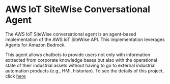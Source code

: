 # AWS IoT SiteWise Conversational Agent

The AWS IoT SiteWise conversational agent is an agent-based implementation of the AWS IoT SiteWise API. This implementation leverages Agents for Amazon Bedrock.

This agent allows chatbots to provide users not only with information extracted from corporate knowledge bases but also with the operational state of their industrial assets without having to go to external industrial automation products (e.g., HMI, historian). To see the details of this project, click [here](https://anubhavjhalani.medium.com/aws-industrial-iot-series-talking-to-iot-data-using-amazon-bedrock-agents-55872506acf0)
